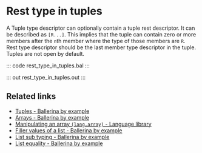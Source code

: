 # Rest type in tuples

A Tuple type descriptor can optionally contain a tuple rest descriptor. It can be described as `[R...]`. This implies that the tuple can contain zero or more members after the `n`th member where the type of those members are `R`. Rest type descriptor should be the last member type descriptor in the tuple. Tuples are not open by default.

::: code rest_type_in_tuples.bal :::

::: out rest_type_in_tuples.out :::

## Related links
- [Tuples - Ballerina by example](https://ballerina.io/learn/by-example/tuples)
- [Arrays - Ballerina by example](https://ballerina.io/learn/by-example/arrays)
- [Manipulating an array `(lang.array)` - Language library](https://lib.ballerina.io/ballerina/lang.array)
- [Filler values of a list - Ballerina by example](https://ballerina.io/learn/by-example/filler-values-of-a-list)
- [List sub typing - Ballerina by example](https://ballerina.io/learn/by-example/list-subtyping)
- [List equality - Ballerina by example](https://ballerina.io/learn/by-example/list-equality)